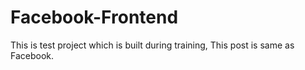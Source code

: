# Facebook-Frontend
This is test project which is built during training, This post is same as Facebook. 

